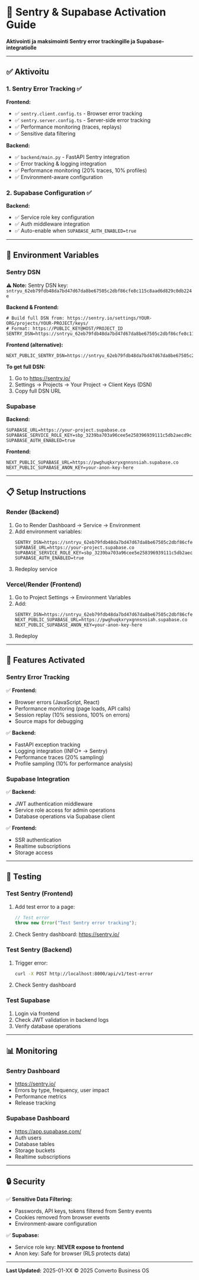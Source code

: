 # 🚀 Sentry & Supabase Activation Guide

**Aktivointi ja maksimointi Sentry error trackingille ja Supabase-integratiolle**

---

## ✅ **Aktivoitu**

### **1. Sentry Error Tracking** ✅

**Frontend:**
- ✅ `sentry.client.config.ts` - Browser error tracking
- ✅ `sentry.server.config.ts` - Server-side error tracking
- ✅ Performance monitoring (traces, replays)
- ✅ Sensitive data filtering

**Backend:**
- ✅ `backend/main.py` - FastAPI Sentry integration
- ✅ Error tracking & logging integration
- ✅ Performance monitoring (20% traces, 10% profiles)
- ✅ Environment-aware configuration

### **2. Supabase Configuration** ✅

**Backend:**
- ✅ Service role key configuration
- ✅ Auth middleware integration
- ✅ Auto-enable when `SUPABASE_AUTH_ENABLED=true`

---

## 🔑 **Environment Variables**

### **Sentry DSN**

**⚠️ Note:** Sentry DSN key: `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`

**Backend & Frontend:**
```env
# Build full DSN from: https://sentry.io/settings/YOUR-ORG/projects/YOUR-PROJECT/keys/
# Format: https://PUBLIC_KEY@HOST/PROJECT_ID
SENTRY_DSN=https://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@o4507887226847232.ingest.sentry.io/4507887226847232
```

**Frontend (alternative):**
```env
NEXT_PUBLIC_SENTRY_DSN=https://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@o4507887226847232.ingest.sentry.io/4507887226847232
```

**To get full DSN:**
1. Go to https://sentry.io/
2. Settings → Projects → Your Project → Client Keys (DSN)
3. Copy full DSN URL

### **Supabase**

**Backend:**
```env
SUPABASE_URL=https://your-project.supabase.co
SUPABASE_SERVICE_ROLE_KEY=sbp_3239ba703a96cee5e258396939111c5db2aecd9c
SUPABASE_AUTH_ENABLED=true
```

**Frontend:**
```env
NEXT_PUBLIC_SUPABASE_URL=https://pwghuqkxryxgnnsnsiah.supabase.co
NEXT_PUBLIC_SUPABASE_ANON_KEY=your-anon-key-here
```

---

## 📋 **Setup Instructions**

### **Render (Backend)**

1. Go to Render Dashboard → Service → Environment
2. Add environment variables:
   ```
   SENTRY_DSN=https://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@o4507887226847232.ingest.sentry.io/4507887226847232
   SUPABASE_URL=https://your-project.supabase.co
   SUPABASE_SERVICE_ROLE_KEY=sbp_3239ba703a96cee5e258396939111c5db2aecd9c
   SUPABASE_AUTH_ENABLED=true
   ```
3. Redeploy service

### **Vercel/Render (Frontend)**

1. Go to Project Settings → Environment Variables
2. Add:
   ```
   SENTRY_DSN=https://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@o4507887226847232.ingest.sentry.io/4507887226847232
   NEXT_PUBLIC_SUPABASE_URL=https://pwghuqkxryxgnnsnsiah.supabase.co
   NEXT_PUBLIC_SUPABASE_ANON_KEY=your-anon-key-here
   ```
3. Redeploy

---

## 🎯 **Features Activated**

### **Sentry Error Tracking**

✅ **Frontend:**
- Browser errors (JavaScript, React)
- Performance monitoring (page loads, API calls)
- Session replay (10% sessions, 100% on errors)
- Source maps for debugging

✅ **Backend:**
- FastAPI exception tracking
- Logging integration (INFO+ → Sentry)
- Performance traces (20% sampling)
- Profile sampling (10% for performance analysis)

### **Supabase Integration**

✅ **Backend:**
- JWT authentication middleware
- Service role access for admin operations
- Database operations via Supabase client

✅ **Frontend:**
- SSR authentication
- Realtime subscriptions
- Storage access

---

## 🧪 **Testing**

### **Test Sentry (Frontend)**

1. Add test error to a page:
   ```typescript
   // Test error
   throw new Error("Test Sentry error tracking");
   ```
2. Check Sentry dashboard: https://sentry.io/

### **Test Sentry (Backend)**

1. Trigger error:
   ```bash
   curl -X POST http://localhost:8000/api/v1/test-error
   ```
2. Check Sentry dashboard

### **Test Supabase**

1. Login via frontend
2. Check JWT validation in backend logs
3. Verify database operations

---

## 📊 **Monitoring**

### **Sentry Dashboard**
- https://sentry.io/
- Errors by type, frequency, user impact
- Performance metrics
- Release tracking

### **Supabase Dashboard**
- https://app.supabase.com/
- Auth users
- Database tables
- Storage buckets
- Realtime subscriptions

---

## 🔒 **Security**

✅ **Sensitive Data Filtering:**
- Passwords, API keys, tokens filtered from Sentry events
- Cookies removed from browser events
- Environment-aware configuration

✅ **Supabase:**
- Service role key: **NEVER expose to frontend**
- Anon key: Safe for browser (RLS protects data)

---

**Last Updated:** 2025-01-XX © 2025 Converto Business OS
